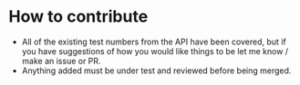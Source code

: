 # How to contribute

* All of the existing test numbers from the API have been covered, but if you have suggestions of how you would like things to be let me know / make an issue or PR.
* Anything added must be under test and reviewed before being merged.
